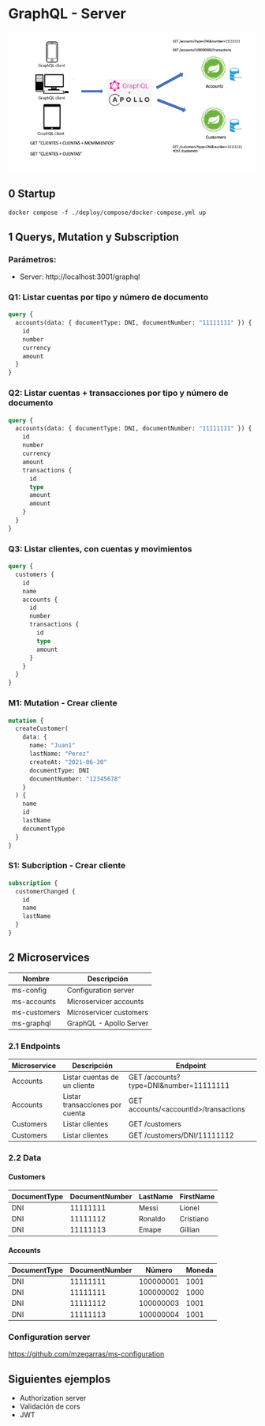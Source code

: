 # GraphQL - Server

![Architecture](./resources/Architecture.png "Architecture")

## 0 Startup
```shell
docker compose -f ./deploy/compose/docker-compose.yml up
```

## 1 Querys, Mutation y Subscription

### Parámetros:

* Server: http://localhost:3001/graphql

### Q1: Listar cuentas por tipo y número de documento
```GraphQL
query {
  accounts(data: { documentType: DNI, documentNumber: "11111111" }) {
    id
    number
    currency
    amount
  }
}
```

### Q2: Listar cuentas + transacciones por tipo y número de documento
```GraphQL
query {
  accounts(data: { documentType: DNI, documentNumber: "11111111" }) {
    id
    number
    currency
    amount
    transactions {
      id
      type
      amount
      amount
    }
  }
}

```

### Q3: Listar clientes, con cuentas y movimientos
```GraphQL
query {
  customers {
    id
    name
    accounts {
      id
      number
      transactions {
        id
        type
        amount
      }
    }
  }
}
```

### M1: Mutation - Crear cliente
```GraphQL
mutation {
  createCustomer(
    data: {
      name: "Juan1"
      lastName: "Perez"
      createAt: "2021-06-30"
      documentType: DNI
      documentNumber: "12345678"
    }
  ) {
    name
    id
    lastName
    documentType
  }
}
```

### S1: Subcription - Crear cliente
```GraphQL
subscription {
  customerChanged {
    id
    name
    lastName
  }
}
```

## 2 Microservices

Nombre | Descripción
------------- | -------------
ms-config  | Configuration server
ms-accounts  | Microservicer accounts
ms-customers  | Microservicer customers
ms-graphql | GraphQL - Apollo Server

### 2.1 Endpoints
Microservice  | Descripción  | Endpoint
------------- | ------------- | -------------
Accounts | Listar cuentas de un cliente| GET /accounts?type=DNI&number=11111111
Accounts | Listar transacciones por cuenta| GET accounts/\<accountId>/transactions
Customers | Listar clientes| GET /customers
Customers | Listar clientes| GET /customers/DNI/11111112

### 2.2 Data

#### Customers

DocumentType  | DocumentNumber  | LastName | FirstName
------------- | ------------- | -------------| -------------
DNI|11111111|Messi|Lionel
DNI|11111112|Ronaldo|Cristiano
DNI|11111113|Emape|Gillian

#### Accounts

DocumentType  | DocumentNumber  | Número | Moneda
------------- | ------------- | -------------| -------------
DNI|11111111|100000001|1001
DNI|11111111|100000002|1000
DNI|11111112|100000003|1001
DNI|11111113|100000004|1001

### Configuration server


https://github.com/mzegarras/ms-configuration




## Siguientes ejemplos
* Authorization server
* Validación de cors
* JWT